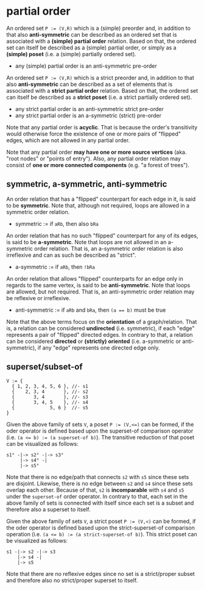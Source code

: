 
<!-- ======================================================================= -->
# partial order

An ordered set `P := (V,R)` which is a (simple) preorder and, in addition
to that also **anti-symmetric** can be described as an ordered set that is
associated with a **(simple) partial order** relation. Based on that, the
ordered set can itself be described as a (simple) partial order, or simply
as a **(simple) poset** (i.e. a (simple) partially ordered set).

* any (simple) partial order is an anti-symmetric pre-order

An ordered set `P := (V,R)` which is a strict preorder and, in addition
to that also **anti-symmetric** can be described as a set of elements that
is associated with a **strict partial order** relation. Based on that, the
ordered set can itself be described as a **strict poset** (i.e. a strict
partially ordered set).

* any strict partial order is an anti-symmetric strict pre-order
* any strict partial order is an a-symmetric (strict) pre-order

Note that any partial order is **acyclic**. That is because the order's
transitivity would otherwise force the existence of one or more pairs of
"flipped" edges, which are not allowed in any partial order.

Note that any partial order **may have one or more source vertices** (aka.
"root nodes" or "points of entry"). Also, any partial order relation may
consist of **one or more connected components** (e.g. "a forest of trees").

<!-- ======================================================================= -->
## symmetric, a-symmetric, anti-symmetric

An order relation that has a "flipped" counterpart for each edge in it, is
said to be **symmetric**. Note that, although not required, loops are allowed
in a symmetric order relation.

* symmetric := if `aRb`, then also `bRa`

An order relation that has no such "flipped" counterpart for any of its edges,
is said to be **a-symmetric**. Note that loops are not allowed in an a-symmetric
order relation. That is, an a-symmetric order relation is also irreflexive and
can as such be described as "strict".

* a-symmetric := if `aRb`, then `!bRa`

An order relation that allows "flipped" counterparts for an edge only in
regards to the same vertex, is said to be **anti-symmetric**. Note that loops
are allowed, but not required. That is, an anti-symmetric order relation may
be reflexive or irreflexive.

* anti-symmetric := if `aRb` and `bRa`, then `(a == b)` must be true

Note that the above terms focus on the **orientation** of a graph/relation. That
is, a relation can be considered **undirected** (i.e. symmetric), if each "edge"
represents a pair of "flipped" directed edges. In contrary to that, a relation
can be considered **directed** or **(strictly) oriented** (i.e. a-symmetric or
anti-symmetric), if any "edge" represents one directed edge only.

<!-- ======================================================================= -->
## superset/subset-of

```
V := {
  { 1, 2, 3, 4, 5, 6 }, //- s1
  {    2, 3, 4       }, //- s2
  {       3, 4       }, //- s3
  {       3, 4, 5    }, //- s4
  {             5, 6 }  //- s5
}
```

Given the above family of sets `V`, a poset `P := (V,<=)` can be formed, if the
oder operator is defined based upon the superset-of comparison operator (i.e.
`(a <= b) := (a superset-of b)`). The transitive reduction of that poset can
be visualized as follows:

```
s1° -|-> s2° -|-> s3°
     |-> s4° -|
     |-> s5°
```

Note that there is no edge/path that connects `s2` with `s5` since these sets
are disjoint. Likewise, there is no edge between `s2` and `s4` since these
sets overlap each other. Because of that, `s2` is **incomparable** with `s4`
and `s5` under the `superset-of` order operator. In contrary to that, each
set in the above family of sets is connected with itself since each set is
a subset and therefore also a superset to itself.

Given the above family of sets `V`, a strict poset `P := (V,<)` can be formed,
if the oder operator is defined based upon the strict-superset-of comparison
operation (i.e. `(a <= b) := (a strict-superset-of b)`). This strict poset
can be visualized as follows:

```
s1 -|-> s2 -|-> s3
    |-> s4 -|
    |-> s5
```

Note that there are no reflexive edges since no set is a strict/proper subset
and therefore also no strict/proper superset to itself.
